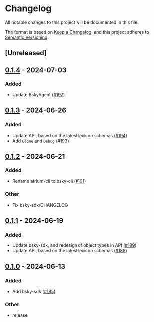 # Changelog
All notable changes to this project will be documented in this file.

The format is based on [Keep a Changelog](https://keepachangelog.com/en/1.0.0/),
and this project adheres to [Semantic Versioning](https://semver.org/spec/v2.0.0.html).

## [Unreleased]

## [0.1.4](https://github.com/sugyan/atrium/compare/bsky-sdk-v0.1.3...bsky-sdk-v0.1.4) - 2024-07-03

### Added
- Update BskyAgent ([#197](https://github.com/sugyan/atrium/pull/197))

## [0.1.3](https://github.com/sugyan/atrium/compare/bsky-sdk-v0.1.2...bsky-sdk-v0.1.3) - 2024-06-26

### Added
- Update API, based on the latest lexicon schemas ([#194](https://github.com/sugyan/atrium/pull/194))
- Add `Clone` and `Debug` ([#193](https://github.com/sugyan/atrium/pull/193))

## [0.1.2](https://github.com/sugyan/atrium/compare/bsky-sdk-v0.1.1...bsky-sdk-v0.1.2) - 2024-06-21

### Added
- Rename atrium-cli to bsky-cli ([#191](https://github.com/sugyan/atrium/pull/191))

### Other
- Fix bsky-sdk/CHANGELOG

## [0.1.1](https://github.com/sugyan/atrium/compare/bsky-sdk-v0.1.0...bsky-sdk-v0.1.1) - 2024-06-19

### Added
- Update bsky-sdk, and redesign of object types in API ([#189](https://github.com/sugyan/atrium/pull/189))
- Update API, based on the latest lexicon schemas ([#188](https://github.com/sugyan/atrium/pull/188))

## [0.1.0](https://github.com/sugyan/atrium/releases/tag/bsky-sdk-v0.1.0) - 2024-06-13

### Added
- Add bsky-sdk ([#185](https://github.com/sugyan/atrium/pull/185))

### Other
- release
